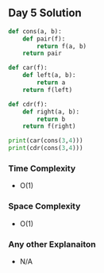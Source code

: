 ## Day 5 Solution

```python
def cons(a, b):
    def pair(f):
        return f(a, b)
    return pair

def car(f):
    def left(a, b):
        return a
    return f(left)

def cdr(f):
    def right(a, b):
        return b
    return f(right)

print(car(cons(3,4)))
print(cdr(cons(3,4)))


```

### Time Complexity
 -  O(1)

### Space Complexity
 - O(1)

### Any other Explanaiton
- N/A